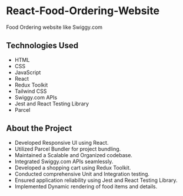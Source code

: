 # React-Food-Ordering-Website
Food Ordering website like Swiggy.com

## Technologies Used

- HTML 
- CSS 
- JavaScript 
- React
- Redux Toolkit
- Tailwind CSS
- Swiggy.com APIs
- Jest and React Testing Library
- Parcel

  
## About the Project

- Developed Responsive UI using React.
- Utilized Parcel Bundler for project bundling.
- Maintained a Scalable and Organized codebase.
- Integrated Swiggy.com APIs seamlessly.
- Developed a shopping cart using Redux Toolkit.
- Conducted comprehensive Unit and Integration testing.
- Ensured application reliability using Jest and React Testing Library.
- Implemented Dynamic rendering of food items and details.

